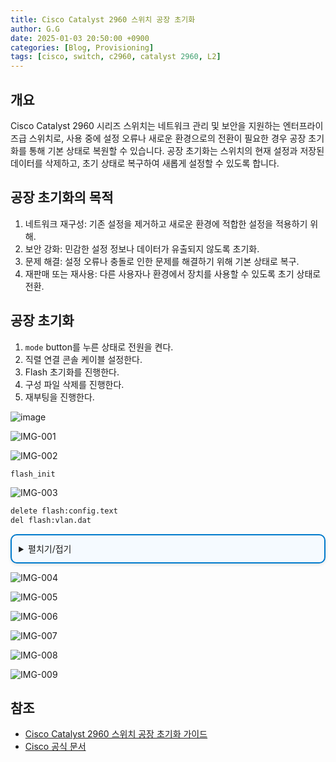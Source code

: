 ```yaml
---
title: Cisco Catalyst 2960 스위치 공장 초기화
author: G.G
date: 2025-01-03 20:50:00 +0900
categories: [Blog, Provisioning]
tags: [cisco, switch, c2960, catalyst 2960, L2]
---
```


## 개요
Cisco Catalyst 2960 시리즈 스위치는 네트워크 관리 및 보안을 지원하는 엔터프라이즈급 스위치로, 사용 중에 설정 오류나 새로운 환경으로의 전환이 필요한 경우 공장 초기화를 통해 기본 상태로 복원할 수 있습니다. 공장 초기화는 스위치의 현재 설정과 저장된 데이터를 삭제하고, 초기 상태로 복구하여 새롭게 설정할 수 있도록 합니다.

## 공장 초기화의 목적
1. 네트워크 재구성: 기존 설정을 제거하고 새로운 환경에 적합한 설정을 적용하기 위해.
2. 보안 강화: 민감한 설정 정보나 데이터가 유출되지 않도록 초기화.
3. 문제 해결: 설정 오류나 충돌로 인한 문제를 해결하기 위해 기본 상태로 복구.
4. 재판매 또는 재사용: 다른 사용자나 환경에서 장치를 사용할 수 있도록 초기 상태로 전환.

## 공장 초기화
1. `mode` button를 누른 상태로 전원을 켠다.
2. 직렬 연결 콘솔 케이블 설정한다.
3. Flash 초기화를 진행한다.
4. 구성 파일 삭제를 진행한다.
5. 재부팅을 진행한다.

![image](https://user-images.githubusercontent.com/36792594/208580157-9591f2de-ded0-49ba-8af0-6464bfd93294.png)

![IMG-001](https://user-images.githubusercontent.com/36792594/208579393-78cd1c27-0f8f-4007-8894-7f8fe9977a2a.png)

![IMG-002](https://user-images.githubusercontent.com/36792594/208579400-746bfb50-4096-444e-ae97-4fbd0944a0ec.png)

```bash
flash_init
```

![IMG-003](https://user-images.githubusercontent.com/36792594/208579403-48d8767d-4bb5-44f4-9ca6-8d846d3ea12d.png)

```bash
delete flash:config.text
del flash:vlan.dat
```

<details markdown="block" style="margin: 1em 0; padding: 0.8em; border: 2px solid #007acc; border-radius: 10px; background-color: #f5faff; box-shadow: 0 2px 5px rgba(0, 0, 0, 0.1);">
  <summary>
    펼치기/접기
  </summary>

```bash
switch: delete flash:config.text
Are you sure you want to delete "flash:config.text" (y/n)?y
File "flash:config.text" deleted
```

```bash
switch: del flash:vlan.dat
Are you sure you want to delete "vlan.dat" (y/n)?y
File "flash:vlan.dat" deleted
```

</details>

![IMG-004](https://user-images.githubusercontent.com/36792594/208579404-396308ed-189f-43c6-be5c-4ce959f3b736.png)

![IMG-005](https://user-images.githubusercontent.com/36792594/208579405-708b9bc9-d01b-43ff-b73d-78d26e610356.png)

![IMG-006](https://user-images.githubusercontent.com/36792594/208579406-3b8a050d-d631-40c0-ba54-3edc64e13665.png)

![IMG-007](https://user-images.githubusercontent.com/36792594/208579407-7bd183f6-c6d3-452f-8a8a-ecb22e2bfcf6.png)

![IMG-008](https://user-images.githubusercontent.com/36792594/208579409-1eda973e-aca5-43b3-8e4d-04face507c44.png)

![IMG-009](https://user-images.githubusercontent.com/36792594/208579411-b323e18a-915d-404a-b113-b2728c9ae16c.png)

## 참조
- [Cisco Catalyst 2960 스위치 공장 초기화 가이드](https://niksec.com/how-to-reset-cisco-catalyst-2960-switches-to-factory-default)
- [Cisco 공식 문서](https://www.cisco.com/c/en/us/td/docs/switches/lan/catalyst2960/hardware/installation/guide_stack/2960SHIG/HIGOVERV.html)
